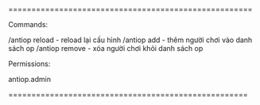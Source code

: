 =====================================================

Commands:

/antiop reload - reload lại cấu hình
/antiop add - thêm người chơi vào danh sách op
/antiop remove - xóa người chơi khỏi danh sách op

Permissions:

antiop.admin

====================================================
